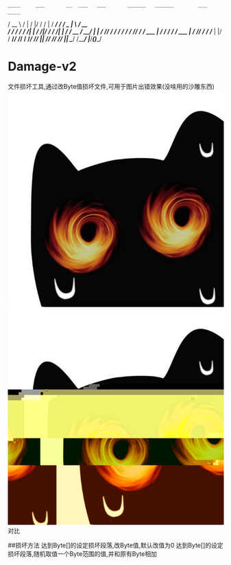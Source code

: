     ____     ___       __  ___   ___       ______   ______        ___    ____ 
   / __ \   /   |     /  |/  /  /   |     / ____/  / ____/  _   _|__ \  / __ \
  / / / /  / /| |    / /|_/ /  / /| |    / / __   / __/    | | / /_/ / / / / /
 / /_/ /  / ___ |   / /  / /  / ___ |   / /_/ /  / /___    | |/ / __/_/ /_/ / 
/_____/  /_/  |_|  /_/  /_/  /_/  |_|   \____/  /_____/    |___/____(_)____/  
# Damage-v2
文件损坏工具,通过改Byte值损坏文件,可用于图片出错效果(没啥用的沙雕东西)
![Alt text](image/Oldpicture.png)
![Alt text](image/Newpicture.png)
对比

##损坏方法
达到Byte[]的设定损坏段落,改Byte值,默认改值为0
达到Byte[]的设定损坏段落,随机取值一个Byte范围的值,并和原有Byte相加
